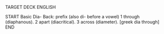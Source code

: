 TARGET DECK
ENGLISH

START
Basic
Dia-
Back: prefix (also di- before a vowel) 1 through (diaphanous). 2 apart (diacritical). 3 across (diameter). [greek dia through]
END
